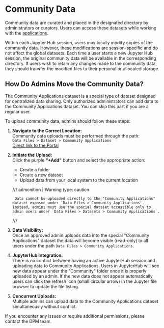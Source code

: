 # Community Data

Community data are curated and placed in the designated directory by administrators or curators. Users can access these datasets while working with the [applications](jupyter_apps.md).

Within each Jupyter Hub session, users may locally modify copies of the community data. However, these modifications are session-specific and do not affect the global datasets. Each time a user starts a new Jupyter Hub session, the original community data will be available in the corresponding directory. If users wish to retain any changes made to the community data, they should transfer the modified files to their personal or allocated storage.


## How Do Admins Move the Community Data?

The Community Applications dataset is a special type of dataset designed for centralized data sharing. Only authorized administrators can add data to the Community Applications dataset. You can skip this part if you are a regular user.

To upload community data, admins should follow these steps:

1. **Navigate to the Correct Location:**  
   Community data uploads must be performed through the path:  
   `Data Files > Dataset > Community Applications`  
   [Direct link to the Portal](https://digitalporousmedia.org/workbench/data/tapis/projects/drp.project.root)

2. **Initiate the Upload:**  
    Click the purple **"+Add"** button and select the appropriate action:

    - Create a folder
    - Create a new dataset
    - Upload data from your local system to the current location

    /// admonition | Warning
            type: caution 

        Data cannot be uploaded directly to the "Community Applications" dataset exposed under `Data Files > Community Applications`. Instead, admins must use the special dataset accessible only to admin users under `Data Files > Datasets > Community Applications`.
    ///

3. **Data Visibility:**  
   Once an approved admin uploads data into the special "Community Applications" dataset the data will become visible (read-only) to all users under the path `Data Files > Community Applications`.

4. **JupyterHub Integration:**  
   There is no conflict between having an active JupyterHub session and uploading data to Community Applications. Users in JupyterHub will see new data appear under the "Community" folder once it is properly uploaded by an admin. If the new data does not appear automatically, users can click the refresh icon (small circular arrow) in the Jupyter file browser to update the file listing.

5. **Concurrent Uploads:**  
   Multiple admins can upload data to the Community Applications dataset simultaneously without conflict.

If you encounter any issues or require additional permissions, please contact the DPM team.
